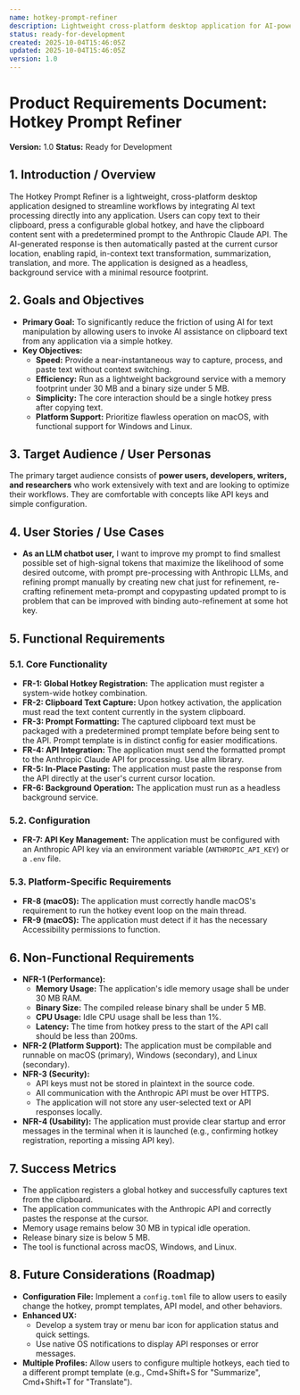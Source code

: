 ```yaml
---
name: hotkey-prompt-refiner
description: Lightweight cross-platform desktop application for AI-powered text processing via global hotkeys
status: ready-for-development
created: 2025-10-04T15:46:05Z
updated: 2025-10-04T15:46:05Z
version: 1.0
---
```


# **Product Requirements Document: Hotkey Prompt Refiner**

**Version:** 1.0
**Status:** Ready for Development

## 1. Introduction / Overview
The Hotkey Prompt Refiner is a lightweight, cross-platform desktop application designed to streamline workflows by integrating AI text processing directly into any application. Users can copy text to their clipboard, press a configurable global hotkey, and have the clipboard content sent with a predetermined prompt to the Anthropic Claude API. The AI-generated response is then automatically pasted at the current cursor location, enabling rapid, in-context text transformation, summarization, translation, and more. The application is designed as a headless, background service with a minimal resource footprint.

## 2. Goals and Objectives
*   **Primary Goal:** To significantly reduce the friction of using AI for text manipulation by allowing users to invoke AI assistance on clipboard text from any application via a simple hotkey.
*   **Key Objectives:**
    *   **Speed:** Provide a near-instantaneous way to capture, process, and paste text without context switching.
    *   **Efficiency:** Run as a lightweight background service with a memory footprint under 30 MB and a binary size under 5 MB.
    *   **Simplicity:** The core interaction should be a single hotkey press after copying text.
    *   **Platform Support:** Prioritize flawless operation on macOS, with functional support for Windows and Linux.

## 3. Target Audience / User Personas
The primary target audience consists of **power users, developers, writers, and researchers** who work extensively with text and are looking to optimize their workflows. They are comfortable with concepts like API keys and simple configuration.

## 4. User Stories / Use Cases
*   **As an LLM chatbot user,** I want to improve my prompt to find smallest possible set of high-signal tokens that maximize the likelihood of some desired outcome, with prompt pre-processing with Anthropic LLMs, and refining prompt manually by creating new chat just for refinement, re-crafting refinement meta-prompt and copypasting updated prompt to is problem that can be improved with binding auto-refinement at some hot key.


## 5. Functional Requirements

### 5.1. Core Functionality
*   **FR-1: Global Hotkey Registration:** The application must register a system-wide hotkey combination.
*   **FR-2: Clipboard Text Capture:** Upon hotkey activation, the application must read the text content currently in the system clipboard.
*   **FR-3: Prompt Formatting:** The captured clipboard text must be packaged with a predetermined prompt template before being sent to the API. Prompt template is in distinct config for easier modifications.
*   **FR-4: API Integration:** The application must send the formatted prompt to the Anthropic Claude API for processing. Use allm library.
*   **FR-5: In-Place Pasting:** The application must paste the response from the API directly at the user's current cursor location.
*   **FR-6: Background Operation:** The application must run as a headless background service.

### 5.2. Configuration
*   **FR-7: API Key Management:** The application must be configured with an Anthropic API key via an environment variable (`ANTHROPIC_API_KEY`) or a `.env` file.

### 5.3. Platform-Specific Requirements
*   **FR-8 (macOS):** The application must correctly handle macOS's requirement to run the hotkey event loop on the main thread.
*   **FR-9 (macOS):** The application must detect if it has the necessary Accessibility permissions to function.

## 6. Non-Functional Requirements
*   **NFR-1 (Performance):**
    *   **Memory Usage:** The application's idle memory usage shall be under 30 MB RAM.
    *   **Binary Size:** The compiled release binary shall be under 5 MB.
    *   **CPU Usage:** Idle CPU usage shall be less than 1%.
    *   **Latency:** The time from hotkey press to the start of the API call should be less than 200ms.
*   **NFR-2 (Platform Support):** The application must be compilable and runnable on macOS (primary), Windows (secondary), and Linux (secondary).
*   **NFR-3 (Security):**
    *   API keys must not be stored in plaintext in the source code.
    *   All communication with the Anthropic API must be over HTTPS.
    *   The application will not store any user-selected text or API responses locally.
*   **NFR-4 (Usability):** The application must provide clear startup and error messages in the terminal when it is launched (e.g., confirming hotkey registration, reporting a missing API key).

## 7. Success Metrics
*   The application registers a global hotkey and successfully captures text from the clipboard.
*   The application communicates with the Anthropic API and correctly pastes the response at the cursor.
*   Memory usage remains below 30 MB in typical idle operation.
*   Release binary size is below 5 MB.
*   The tool is functional across macOS, Windows, and Linux.

## 8. Future Considerations (Roadmap)
*   **Configuration File:** Implement a `config.toml` file to allow users to easily change the hotkey, prompt templates, API model, and other behaviors.
*   **Enhanced UX:**
    *   Develop a system tray or menu bar icon for application status and quick settings.
    *   Use native OS notifications to display API responses or error messages.
*   **Multiple Profiles:** Allow users to configure multiple hotkeys, each tied to a different prompt template (e.g., Cmd+Shift+S for "Summarize", Cmd+Shift+T for "Translate").
